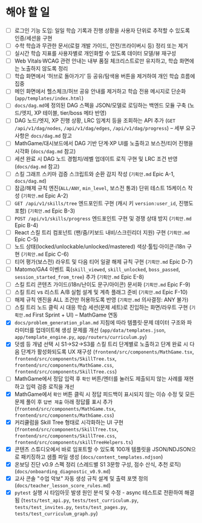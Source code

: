 # 해야 할 일

- [ ] 로그인 기능 도입: 일일 학습 기록과 진행 상황을 사용자 단위로 추적할 수 있도록 인증/세션을 구현
- [ ] 수학 학습과 무관한 문서(로컬 개발 가이드, 안전/프라이버시 등) 정리 또는 제거
- [ ] 실시간 학습 지표를 사용자별로 개인화할 수 있도록 데이터 모델/뷰 재구성
- [ ] Web Vitals·WCAG 관련 안내는 내부 품질 체크리스트로만 유지하고, 학습 화면에는 노출하지 않도록 정리
- [ ] 학습 화면에서 ‘허브로 돌아가기’ 등 공유/탐색용 버튼을 제거하여 개인 학습 흐름에 집중
- [ ] 메인 화면에서 헬스체크/허브 공유 안내를 제거하고 학습 전용 메시지로 단순화 (`app/templates/index.html`)
- [ ] `docs/dag.md`에 정의된 DAG 스펙을 JSON/모델로 로딩하는 백엔드 모듈 구축 (노드/엣지, XP 테이블, tier/boss 메타 반영)
- [ ] DAG 노드/엣지, XP 진행 상황, LRC 임계치 등을 조회하는 API 추가 (`GET /api/v1/dag/nodes`, `/api/v1/dag/edges`, `/api/v1/dag/progress`) – 세부 요구사항은 `docs/dag.md` 참고
- [ ] MathGame/대시보드에서 DAG 기반 단계·XP UI를 노출하고 보스전/티어 진행을 시각화 (`docs/dag.md` 참고)
- [ ] 세션 완료 시 DAG 노드 경험치/레벨 업데이트 로직 구현 및 LRC 조건 반영 (`docs/dag.md` 참고)
- [ ] 스킬 그래프 스키마 검증 스크립트와 순환 감지 작성 (`기획안.md` Epic A-1, `docs/dag.md`)
- [ ] 잠금/해제 규칙 엔진(`ALL/ANY`, `min_level`, 보스전 통과) 단위 테스트 15케이스 작성 (`기획안.md` Epic A-2)
- [ ] `GET /api/v1/skills/tree` 엔드포인트 구현 (캐시 키 `version:user_id`, 진행도 포함) (`기획안.md` Epic B-3)
- [ ] `POST /api/v1/skills/progress` 엔드포인트 구현 및 경쟁 상태 방지 (`기획안.md` Epic B-4)
- [ ] React 스킬 트리 컴포넌트 (팬/줌/키보드 내비/스크린리더 지원) 구현 (`기획안.md` Epic C-5)
- [ ] 노드 상태(locked/unlockable/unlocked/mastered) 색상·툴팁·아이콘·i18n 구현 (`기획안.md` Epic C-6)
- [ ] 티어 평가(보스전) 라우트 및 다음 티어 일괄 해제 규칙 구현 (`기획안.md` Epic D-7)
- [ ] Matomo/GA4 이벤트 훅(`skill_viewed`, `skill_unlocked`, `boss_passed`, `session_started_from_tree`) 추가 (`기획안.md` Epic E-8)
- [ ] 스킬 트리 콘텐츠 가이드(i18n/난이도 문구/아이콘) 문서화 (`기획안.md` Epic F-9)
- [ ] 스킬 트리 vs 리스트 A/B 실험 설계 및 계측 플래그 준비 (`기획안.md` Epic F-10)
- [ ] 해제 규칙 엔진을 ALL 조건만 허용하도록 반영 (`기획안.md` 의사결정: ANY 불가)
- [ ] 스킬 트리 노드 클릭 시 대응 학습 세션(문제 세트)로 진입하는 화면/라우트 구현 (`기획안.md` First Sprint + UI) – MathGame 연동
- [x] `docs/problem_generation_plan.md` 지침에 따라 템플릿·문제 데이터 구조와 파라미터를 업데이트해 생성 문제를 개선 (`app/data/templates.json`, `app/template_engine.py`, `app/routers/curriculum.py`)
- [x] 덧셈 등 개념 선택 시 S1→S2→S3를 스킬 트리 단계별로 노출하고 단계 완료 시 다음 단계가 활성화되도록 UX 재구성 (`frontend/src/components/MathGame.tsx`, `frontend/src/components/SkillTree.tsx`, `frontend/src/components/MathGame.css`, `frontend/src/components/SkillTree.css`)
- [ ] MathGame에서 정답 입력 후 `확인` 버튼/엔터를 눌러도 제출되지 않는 사례를 재현하고 입력 검증 로직을 개선
- [x] MathGame에서 `확인` 버튼 클릭 시 정답 피드백이 표시되지 않는 이슈 수정 및 모든 문제 풀이 후 `답변 제출` 아래 정답률 표시 추가 (`frontend/src/components/MathGame.tsx`, `frontend/src/components/MathGame.css`)
- [x] 커리큘럼을 Skill Tree 형태로 시각화하는 UI 구현 (`frontend/src/components/SkillTree.tsx`, `frontend/src/components/SkillTree.css`, `frontend/src/components/skillTreeHelpers.ts`)
- [x] 콘텐츠 스튜디오에서 바로 임포트할 수 있도록 100개 템플릿을 JSON/NDJSON으로 패키징하고 샘플 파일 생성 (`docs/content_templates.ndjson`)
- [x] 온보딩 진단 v0.9 스펙 정리 (스레드별 S1 3문항 구성, 점수 산식, 추천 로직) (`docs/onboarding_diagnostic_v0.9.md`)
- [x] 교사 콘솔 "수업 악보" 자동 생성 규칙 설계 및 출력 포맷 정의 (`docs/teacher_lesson_score_rules.md`)
- [x] `pytest` 실행 시 타임아웃 발생 원인 분석 및 수정 - async 테스트로 전환하여 해결됨 (`tests/test_api.py`, `tests/test_curriculum.py`, `tests/test_invites.py`, `tests/test_pages.py`, `tests/test_curriculum_graph.py`)
